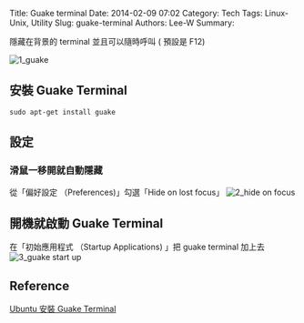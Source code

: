 Title: Guake terminal
Date: 2014-02-09 07:02
Category: Tech
Tags: Linux-Unix, Utility
Slug: guake-terminal
Authors: Lee-W
Summary:

隱藏在背景的 terminal
並且可以隨時呼叫 ( 預設是 F12)

<!--more-->

![1_guake]({static}/images/posts-image/2014-02-09-guake-terminal/0L95Qtg.png)

## 安裝 Guake Terminal

```shell
sudo apt-get install guake
```

## 設定

### 滑鼠一移開就自動隱藏
從「偏好設定 （Preferences)」勾選「Hide on lost focus」
![2_hide on focus]({static}/images/posts-image/2014-02-09-guake-terminal/Ibp8MX0.png)

## 開機就啟動 Guake Terminal

在「初始應用程式 （Startup Applications) 」把 guake terminal 加上去
![3_guake start up]({static}/images/posts-image/2014-02-09-guake-terminal/sYQ6Klw.png)

## Reference

[Ubuntu 安裝 Guake Terminal](http://www.arthurtoday.com/2012/08/ubuntu-install-guake-terminal.html#.UvcpWx9KiXo)
